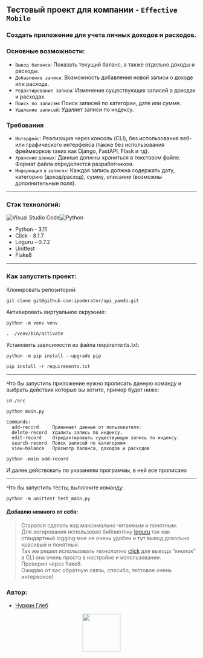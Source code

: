 
## Тестовый проект для компании - `Effective Mobile`

### Создать приложение для учета личных доходов и расходов.

### Основные возможности:
- `Вывод баланса`: Показать текущий баланс, а также отдельно доходы и расходы.
- `Добавление записи`: Возможность добавления новой записи о доходе или расходе.
- `Редактирование записи`: Изменение существующих записей о доходах и расходах.
- `Поиск по записям`: Поиск записей по категории, дате или сумме.
- `Удаление записей`: Удаляет записи по индексу.

### Требования
- `Интерфейс`: Реализация через консоль (CLI), без использования веб- или графического интерфейса (также без использования фреймворков таких как Django, FastAPI, Flask  и тд).
- `Хранение` `данных`: Данные должны храниться в текстовом файле. Формат файла определяется разработчиком.
- `Информация` `в` `записях`: Каждая запись должна содержать дату, категорию (доход/расход), сумму, описание (возможны дополнительные поля).
---
### Стэк технологий:
![Visual Studio Code](https://img.shields.io/badge/Visual%20Studio%20Code-0078d7.svg?style=for-the-badge&logo=visual-studio-code&logoColor=white)![Python](https://img.shields.io/badge/python-3670A0?style=for-the-badge&logo=python&logoColor=ffdd54)
- Python - 3.11
- Click - 8.1.7
- Loguru - 0.7.2
- Unittest
- Flake8
---
### Как запустить проект:


Клонировать репозиторий:
```
git clone git@github.com:ipoderator/api_yamdb.git
```
Активировать виртуальное окружние:
```
python -m venv venv 

. ./venv/bin/activate
```
Установить зависимости из файла requirements.txt:
```
python -m pip install --upgrade pip
```
```
pip install -r requirements.txt
```
---
Что бы запустить приложение нужно прописать данную команду и выбрать действия которые вы хотите, пример будет ниже:
```
cd /src

python main.py
```
```
Commands:
  add-record     Принимает данные от пользователя:
  delete-record  Удалить запись по индексу.
  edit-record    Отредактировать существующую запись по индексу.
  search-record  Поиск записей по категориям
  view-balance   Просмотр баланса, доходов и расходов
```
```
python -main add-record
```
И далее действовать по указаниям программы, в ней все прописано

____
Что бы запустить тесты, выполните команду:

```
python -m unittest test_main.py
```

#### Добавлю немного от себя:
>Старался сделать код максимально читаемым и понятным. \
Для логирования использовал библиотеку [loguru](https://github.com/Delgan/loguru) так как стандартный logging мне не очень удобен и тут вывод довольно красивый и понятный. \
Так же решил использовать технологию [click](https://click.palletsprojects.com/en/8.1.x/) для вывода "кнопок" в CLI она очень проста в настройке и использовании. \
Проверил через flake8. \
Ожидаю от вас обратную связь, спасибо, тестовое очень интересное!

### Автор:

- [Чуркин Глеб](https://github.com/ipoderator)
<div id="header"  align="center">  <img src="https://media.giphy.com/media/M9gbBd9nbDrOTu1Mqx/giphy.gif" width="100"/>  </div>